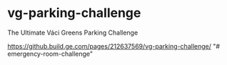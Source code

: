 # vg-parking-challenge
The Ultimate Váci Greens Parking Challenge

https://github.build.ge.com/pages/212637569/vg-parking-challenge/
"# emergency-room-challenge" 

